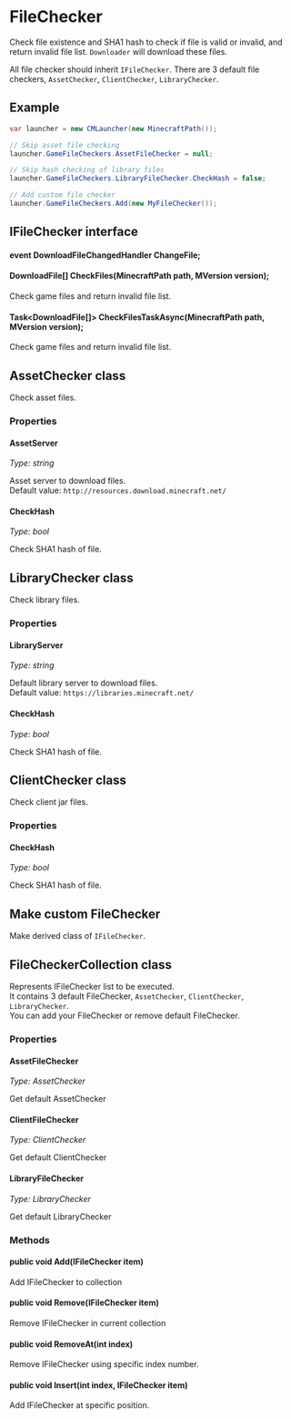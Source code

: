 # FileChecker

Check file existence and SHA1 hash to check if file is valid or invalid, and return invalid file list. `Downloader` will download these files.

All file checker should inherit `IFileChecker`. There are 3 default file checkers, `AssetChecker`, `ClientChecker`, `LibraryChecker`.

## Example

```csharp
var launcher = new CMLauncher(new MinecraftPath());

// Skip asset file checking
launcher.GameFileCheckers.AssetFileChecker = null;

// Skip hash checking of library files
launcher.GameFileCheckers.LibraryFileChecker.CheckHash = false;

// Add custom file checker
launcher.GameFileCheckers.Add(new MyFileChecker());
```

## IFileChecker interface

#### event DownloadFileChangedHandler ChangeFile;

#### DownloadFile[] CheckFiles(MinecraftPath path, MVersion version);

Check game files and return invalid file list.

#### Task<DownloadFile[]> CheckFilesTaskAsync(MinecraftPath path, MVersion version);

Check game files and return invalid file list.

## AssetChecker class

Check asset files.

### Properties

#### AssetServer

*Type: string*

Asset server to download files.  
Default value: `http://resources.download.minecraft.net/`

#### CheckHash

*Type: bool*

Check SHA1 hash of file.

## LibraryChecker class

Check library files.

### Properties

#### LibraryServer

*Type: string*

Default library server to download files.  
Default value: `https://libraries.minecraft.net/`

#### CheckHash

*Type: bool*

Check SHA1 hash of file.

## ClientChecker class

Check client jar files.

### Properties

#### CheckHash

*Type: bool*

Check SHA1 hash of file.

## Make custom FileChecker

Make derived class of `IFileChecker`.

## FileCheckerCollection class

Represents IFileChecker list to be executed.  
It contains 3 default FileChecker, `AssetChecker`, `ClientChecker`, `LibraryChecker`.  
You can add your FileChecker or remove default FileChecker.  

### Properties

#### AssetFileChecker

*Type: AssetChecker*

Get default AssetChecker

#### ClientFileChecker

*Type: ClientChecker*

Get default ClientChecker

#### LibraryFileChecker

*Type: LibraryChecker*

Get default LibraryChecker

### Methods

#### public void Add(IFileChecker item)

Add IFileChecker to collection

#### public void Remove(IFileChecker item)

Remove IFileChecker in current collection

#### public void RemoveAt(int index)

Remove IFileChecker using specific index number.

#### public void Insert(int index, IFileChecker item)

Add IFileChecker at specific position.